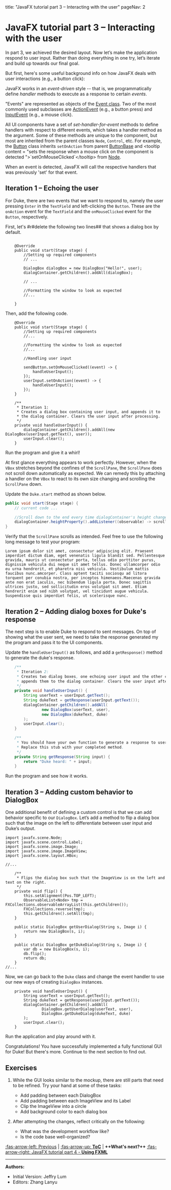 <frontmatter>
  title: "JavaFX tutorial part 3 – Interacting with the user"
  pageNav: 2
</frontmatter>

# JavaFX tutorial part 3 – Interacting with the user

In part 3, we achieved the desired layout. Now let’s make the application respond to user input. Rather than doing everything in one try, let’s iterate and build up towards our final goal.

But first, here's some useful background info on how JavaFX deals with user interactions (e.g., a button click):
<box seamless>

JavaFX works in an _event-driven_ style -- that is, we programmatically define _handler_ methods to execute as a response to certain _events_.

"Events" are represented as objects of the [Event class](https://openjfx.io/javadoc/17/javafx.base/javafx/event/Event.html). Two of the most commonly used subclasses are [ActionEvent](https://openjfx.io/javadoc/17/javafx.base/javafx/event/ActionEvent.html) (e.g., a button press) and [InputEvent](https://openjfx.io/javadoc/17/javafx.graphics/javafx/scene/input/InputEvent.html) (e.g., a mouse click).

All UI components have a set of _set-handler-for-event_ methods to define handlers with respect to different events, which takes a handler method as the argument. Some of these methods are unique to the component, but most are inherited from the parent classes `Node`, `Control`, etc.
For example, the [Button](https://openjfx.io/javadoc/17/javafx.controls/javafx/scene/control/Button.html) class inherits <tooltip content="sets the response when the button is fired">`setOnAction`</tooltip> from parent [ButtonBase](https://openjfx.io/javadoc/17/javafx.controls/javafx/scene/control/ButtonBase.html#setOnAction(javafx.event.EventHandler)) and <tooltip content = "sets the response when a mouse click on the component is detected ">`setOnMouseClicked`</tooltip> from [Node](https://openjfx.io/javadoc/17/javafx.graphics/javafx/scene/Node.html).

When an event is detected, JavaFX will call the respective handlers that was previously 'set' for that event.

</box>


## Iteration 1 – Echoing the user

For Duke, there are two events that we want to respond to, namely the user pressing `Enter` in the `TextField` and left-clicking the `Button`. These are the `onAction` event for the `TextField` and the `onMouseClicked` event for the `Button`, respectively.

First, let's #r#delete the following two lines## that shows a dialog box by default.

```java{heading="Duke.java" highlight-lines="8-9"}

    @Override
    public void start(Stage stage) {
        //Setting up required components
        // ...

        DialogBox dialogBox = new DialogBox("Hello!", user);
        dialogContainer.getChildren().addAll(dialogBox);

        // ...

        //Formatting the window to look as expected
        //...

    }

```

Then, add the following code.

```java{heading="Duke.java"}
    @Override
    public void start(Stage stage) {
        //Setting up required components
        //...

        //Formatting the window to look as expected
        //...

        //Handling user input

        sendButton.setOnMouseClicked((event) -> {
            handleUserInput();
        });
        userInput.setOnAction((event) -> {
            handleUserInput();
        });
    }

    /**
     * Iteration 1:
     * Creates a dialog box containing user input, and appends it to
     * the dialog container. Clears the user input after processing.
     */
    private void handleUserInput() {
        dialogContainer.getChildren().addAll(new DialogBox(userInput.getText(), user));
        userInput.clear();
    }
```

Run the program and give it a whirl!

<pic src="images/javafx/EchoNotScrolling.png" width="450" />

At first glance everything appears to work perfectly. However, when the `VBox` stretches beyond the confines of the `ScrollPane`, the `ScrollPane` does not scroll down automatically as expected. We can remedy this by attaching a handler on the `VBox` to react to its own size changing and scrolling the `ScrollPane` down.

Update the `Duke.start` method as shown below.

```java
public void start(Stage stage) {
    // current code ...

    //Scroll down to the end every time dialogContainer's height changes.
    dialogContainer.heightProperty().addListener((observable) -> scrollPane.setVvalue(1.0));
}
```

Verify that the `ScrollPane` scrolls as intended. Feel free to use the following long message to test your program:
```
Lorem ipsum dolor sit amet, consectetur adipiscing elit. Praesent imperdiet dictum diam, eget venenatis ligula blandit sed. Pellentesque gravida, mauris ut consectetur porta, tellus odio porttitor purus, dignissim vehicula dui neque sit amet tellus. Donec ullamcorper odio eu urna hendrerit, et pharetra nisi vehicula. Vestibulum mattis faucibus nunc.amcorper. Class aptent taciti sociosqu ad litora torquent per conubia nostra, per inceptos himenaeos.Maecenas gravida ante non erat iaculis, nec bibendum ligula porta. Donec sagittis ultrices justo, sed sollicitudin eros volutpat sit amet. Etiam hendrerit enim sed nibh volutpat, vel tincidunt augue vehicula. Suspendisse quis imperdiet felis, ut scelerisque nunc.
```

## Iteration 2 – Adding dialog boxes for Duke's response

The next step is to enable Duke to respond to sent messages. On top of showing what the user sent, we need to take the response generated my the program and pass it to the UI components.

Update the `handleUserInput()` as follows, and add a `getResponse()` method to generate the duke's response.

```java
    /**
     * Iteration 2:
     * Creates two dialog boxes, one echoing user input and the other containing Duke's reply and then
     * appends them to the dialog container. Clears the user input after processing.
     */
    private void handleUserInput() {
        String userText = userInput.getText();
        String dukeText = getResponse(userInput.getText());
        dialogContainer.getChildren().addAll(
                new DialogBox(userText, user),
                new DialogBox(dukeText, duke)
        );
        userInput.clear();
    }

    /**
     * You should have your own function to generate a response to user input.
     * Replace this stub with your completed method.
     */
    private String getResponse(String input) {
        return "Duke heard: " + input;
    }
```

Run the program and see how it works.

<pic src="images/javafx/DialogBoxesIteration2.png" width="450" />

## Iteration 3 – Adding custom behavior to DialogBox

One additional benefit of defining a custom control is that we can add behavior specific to our `DialogBox`. Let’s add a method to flip a dialog box such that the image on the left to differentiate between user input and Duke’s output.

```java{highlight-lines="1,2,4,9-27" heading="DialogBox.java"}
import javafx.scene.Node;
import javafx.scene.control.Label;
import javafx.scene.image.Image;
import javafx.scene.image.ImageView;
import javafx.scene.layout.HBox;

//...

    /**
     * Flips the dialog box such that the ImageView is on the left and text on the right.
     */
    private void flip() {
        this.setAlignment(Pos.TOP_LEFT);
        ObservableList<Node> tmp = FXCollections.observableArrayList(this.getChildren());
        FXCollections.reverse(tmp);
        this.getChildren().setAll(tmp);
    }

    public static DialogBox getUserDialog(String s, Image i) {
        return new DialogBox(s, i);
    }

    public static DialogBox getDukeDialog(String s, Image i) {
        var db = new DialogBox(s, i);
        db.flip();
        return db;
    }
//...
```

Now, we can go back to the `Duke` class and change the event handler to use our new ways of creating `DialogBox` instances.

```java{highlight-lines="5-6" heading="Duke.java"}
    private void handleUserInput() {
        String userText = userInput.getText();
        String dukeText = getResponse(userInput.getText());
        dialogContainer.getChildren().addAll(
                DialogBox.getUserDialog(userText, user),
                DialogBox.getDukeDialog(dukeText, duke)
        );
        userInput.clear();
    }
```

Run the application and play around with it.

<pic src="images/javafx/DialogBoxesIteration3.png" width="450" />

Congratulations!
You have successfully implemented a fully functional GUI for Duke! But there's more. Continue to the next section to find out.

## Exercises

1. While the GUI looks similar to the mockup, there are still parts that need to be refined. Try your hand at some of these tasks:
   * Add padding between each DialogBox
   * Add padding between each ImageView and its Label
   * Clip the ImageView into a circle
   * Add background color to each dialog box

1. After attempting the changes, reflect critically on the following:
   * What was the development workflow like?
   * Is the code base well-organized?

[:fas-arrow-left: Previous](javaFxPart2.md) | [:fas-arrow-up: **ToC**](javaFx.md) | <span class="badge rounded-pill bg-primary">**++What's next?++**</span> [:fas-arrow-right: JavaFX tutorial part 4 - **Using FXML**](javaFxPart4.md)

--------------------------------------------------------------------------------
**Authors:**
* Initial Version: Jeffry Lum
* Editors: Zhang Lanyu